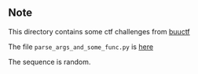 

## Note

This directory contains some ctf challenges from [buuctf](https://buuoj.cn/)



The file `parse_args_and_some_func.py` is [here]()



The sequence is random.